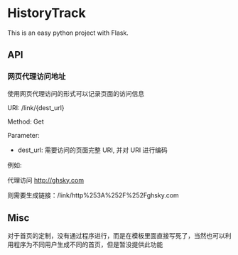 # HistoryTrack

This is an easy python project with Flask.

## API

### 网页代理访问地址

使用网页代理访问的形式可以记录页面的访问信息

URI: /link/{dest_url}

Method: Get

Parameter:

*  dest_url: 需要访问的页面完整 URI, 并对 URI 进行编码

例如:

代理访问 http://ghsky.com

则需要生成链接：/link/http%253A%252F%252Fghsky.com

## Misc

对于首页的定制，没有通过程序进行，而是在模板里面直接写死了，当然也可以利用程序为不同用户生成不同的首页，但是暂没提供此功能
